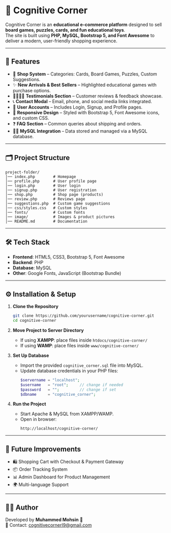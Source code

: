 # 🧩 Cognitive Corner

Cognitive Corner is an **educational e-commerce platform** designed to sell **board games, puzzles, cards, and fun educational toys**.  
The site is built using **PHP, MySQL, Bootstrap 5, and Font Awesome** to deliver a modern, user-friendly shopping experience.

---

## 🚀 Features

- 🛒 **Shop System** – Categories: Cards, Board Games, Puzzles, Custom Suggestions.  
- ✨ **New Arrivals & Best Sellers** – Highlighted educational games with purchase options.  
- 👨‍👩‍👧‍👦 **Testimonials Section** – Customer reviews & feedback showcase.  
- 📞 **Contact Modal** – Email, phone, and social media links integrated.  
- 🔑 **User Accounts** – Includes Login, Signup, and Profile pages.  
- 🎨 **Responsive Design** – Styled with Bootstrap 5, Font Awesome icons, and custom CSS.  
- ❓ **FAQ Section** – Common queries about shipping and orders.  
- 🧑‍💻 **MySQL Integration** – Data stored and managed via a MySQL database.  

---

## 🗂️ Project Structure

```
project-folder/
│── index.php        # Homepage
│── profile.php      # User profile page
│── login.php        # User login
│── signup.php       # User registration
│── shop.php         # Shop page (products)
│── review.php       # Reviews page
│── suggestions.php  # Custom game suggestions
│── css/styles.css   # Custom styles
│── fonts/           # Custom fonts
│── image/           # Images & product pictures
│── README.md        # Documentation
```

---

## 🛠️ Tech Stack

- **Frontend**: HTML5, CSS3, Bootstrap 5, Font Awesome  
- **Backend**: PHP  
- **Database**: MySQL  
- **Other**: Google Fonts, JavaScript (Bootstrap Bundle)  

---

## ⚙️ Installation & Setup

1. **Clone the Repository**
   ```bash
   git clone https://github.com/yourusername/cognitive-corner.git
   cd cognitive-corner
   ```

2. **Move Project to Server Directory**
   - If using **XAMPP**: place files inside `htdocs/cognitive-corner/`  
   - If using **WAMP**: place files inside `www/cognitive-corner/`  

3. **Set Up Database**
   - Import the provided `cognitive_corner.sql` file into MySQL.  
   - Update database credentials in your PHP files:
     ```php
     $servername = "localhost";
     $username   = "root";     // change if needed
     $password   = "";         // change if set
     $dbname     = "cognitive_corner";
     ```

4. **Run the Project**
   - Start Apache & MySQL from XAMPP/WAMP.  
   - Open in browser:  
     ```
     http://localhost/cognitive-corner/
     ```

---

## 📌 Future Improvements

- 🛍️ Shopping Cart with Checkout & Payment Gateway  
- 📦 Order Tracking System  
- 📊 Admin Dashboard for Product Management  
- 🌍 Multi-language Support  

---

## 👨‍💻 Author

Developed by **Muhammed Mohsin** 🚀  
📧 Contact: cognitivecornerI9@gmail.com  
